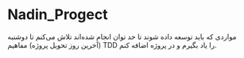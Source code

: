 # Nadin_Progect
مواردی که باید توسعه داده شوند تا حد توان انجام شده‌اند
تلاش می‌کنم تا دوشنبه (آخرین روز تحویل پروژه) مفاهیم TDD را یاد بگیرم و در پروژه اضافه کنم.
